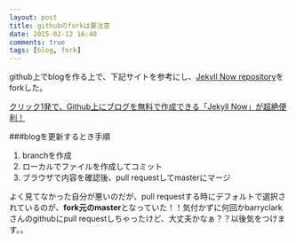 ```yaml
---
layout: post
title: githubのforkは要注意
date: 2015-02-12 16:40
comments: true
tags: [blog, fork]
---
```


github上でblogを作る上で、下記サイトを参考にし、[Jekyll Now repository](https://github.com/barryclark/jekyll-now)をforkした。  

[クリック1発で、Github上にブログを無料で作成できる「Jekyll Now」が超絶便利！](http://plus.appgiga.jp/masatolan/2015/01/13/55047/)  

###blogを更新するとき手順
1. branchを作成  
2. ローカルでファイルを作成してコミット  
3. ブラウザで内容を確認後、pull requestしてmasterにマージ  

よく見てなかった自分が悪いのだが、pull requestする時にデフォルトで選択されているのが、**fork元のmaster**となっていた！！気付かずに何回かbarryclarkさんのgithubにpull requestしちゃったけど、大丈夫かなぁ？？以後気をつけます。。
